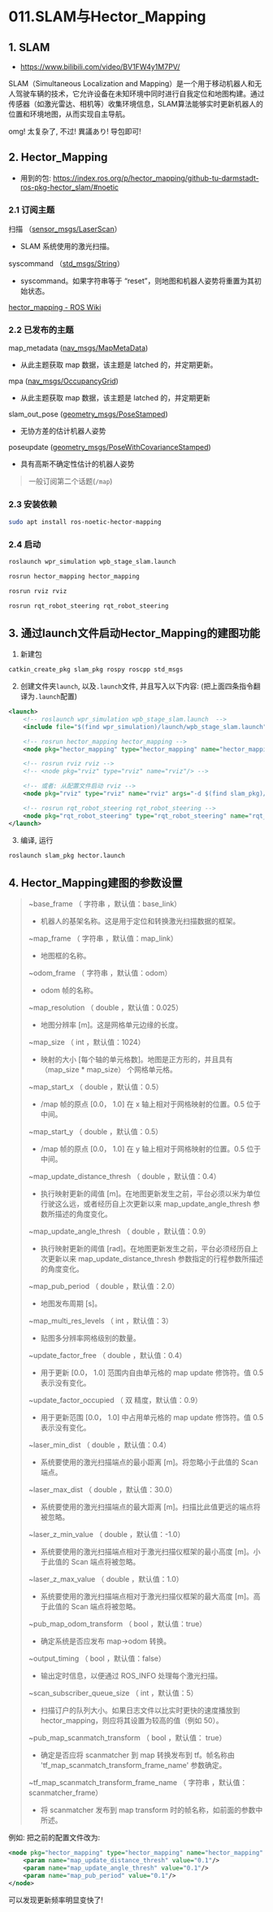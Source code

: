 # 011.SLAM与Hector_Mapping
## 1. SLAM

- https://www.bilibili.com/video/BV1FW4y1M7PV/

SLAM（Simultaneous Localization and Mapping）是一个用于移动机器人和无人驾驶车辆的技术，它允许设备在未知环境中同时进行自我定位和地图构建。通过传感器（如激光雷达、相机等）收集环境信息，SLAM算法能够实时更新机器人的位置和环境地图，从而实现自主导航。

omg! 太复杂了, 不过! 異議あり! 导包即可!

## 2. Hector_Mapping

- 用到的包: https://index.ros.org/p/hector_mapping/github-tu-darmstadt-ros-pkg-hector_slam/#noetic

### 2.1 订阅主题

扫描 （[sensor\_msgs/LaserScan](http://docs.ros.org/en/api/sensor_msgs/html/msg/LaserScan.html)）

- SLAM 系统使用的激光扫描。

syscommand （[std\_msgs/String](http://docs.ros.org/en/api/std_msgs/html/msg/String.html)）

- syscommand。如果字符串等于 “reset”，则地图和机器人姿势将重置为其初始状态。

[hector_mapping - ROS Wiki](https://wiki.ros.org/hector_mapping)

### 2.2 已发布的主题

map_metadata ([nav\_msgs/MapMetaData](http://docs.ros.org/en/api/nav_msgs/html/msg/MapMetaData.html))

- 从此主题获取 map 数据，该主题是 latched 的，并定期更新。

mpa ([nav\_msgs/OccupancyGrid](http://docs.ros.org/en/api/nav_msgs/html/msg/OccupancyGrid.html))

- 从此主题获取 map 数据，该主题是 latched 的，并定期更新

slam_out_pose ([geometry\_msgs/PoseStamped](http://docs.ros.org/en/api/geometry_msgs/html/msg/PoseStamped.html))

- 无协方差的估计机器人姿势

poseupdate ([geometry\_msgs/PoseWithCovarianceStamped](http://docs.ros.org/en/api/geometry_msgs/html/msg/PoseWithCovarianceStamped.html))

- 具有高斯不确定性估计的机器人姿势

> 一般订阅第二个话题(`/map`)

### 2.3 安装依赖

```sh
sudo apt install ros-noetic-hector-mapping
```
### 2.4 启动

```sh
roslaunch wpr_simulation wpb_stage_slam.launch
```

```sh
rosrun hector_mapping hector_mapping
```

```sh
rosrun rviz rviz
```

```sh
rosrun rqt_robot_steering rqt_robot_steering
```

## 3. 通过launch文件启动Hector_Mapping的建图功能

1. 新建包

```sh
catkin_create_pkg slam_pkg rospy roscpp std_msgs
```

2. 创建文件夹`launch`, 以及`.launch`文件, 并且写入以下内容: (把上面四条指令翻译为`.launch`配置)

```xml
<launch>
    <!-- roslaunch wpr_simulation wpb_stage_slam.launch  -->
    <include file="$(find wpr_simulation)/launch/wpb_stage_slam.launch"/>

    <!-- rosrun hector_mapping hector_mapping -->
    <node pkg="hector_mapping" type="hector_mapping" name="hector_mapping"/>

    <!-- rosrun rviz rviz -->
    <!-- <node pkg="rviz" type="rviz" name="rviz"/> -->

    <!-- 或者: 从配置文件启动 rviz -->
    <node pkg="rviz" type="rviz" name="rviz" args="-d $(find slam_pkg)/rviz/slam.rviz"/>

    <!-- rosrun rqt_robot_steering rqt_robot_steering -->
    <node pkg="rqt_robot_steering" type="rqt_robot_steering" name="rqt_robot_steering"/>
</launch>
```

3. 编译, 运行

```sh
roslaunch slam_pkg hector.launch
```

## 4. Hector_Mapping建图的参数设置

> ~base\_frame （ 字符串 ，默认值：base\_link）
> 
> - 机器人的基架名称。这是用于定位和转换激光扫描数据的框架。
> 
> ~map\_frame （ 字符串 ，默认值：map\_link）
> 
> - 地图框的名称。
> 
> ~odom\_frame （ 字符串 ，默认值：odom）
> 
> - odom 帧的名称。
> 
> ~map\_resolution （ double ，默认值：0.025）
> 
> - 地图分辨率 \[m\]。这是网格单元边缘的长度。
> 
> ~map\_size （ int ，默认值：1024）
> 
> - 映射的大小 \[每个轴的单元格数\]。地图是正方形的，并且具有 （map\_size \* map\_size） 个网格单元格。
> 
> ~map\_start\_x （ double ，默认值：0.5）
> 
> - /map 帧的原点 \[0.0， 1.0\] 在 x 轴上相对于网格映射的位置。0.5 位于中间。
> 
> ~map\_start\_y （ double ，默认值：0.5）
> 
> - /map 帧的原点 \[0.0， 1.0\] 在 y 轴上相对于网格映射的位置。0.5 位于中间。
> 
> ~map\_update\_distance\_thresh （ double ，默认值：0.4）
> 
> - 执行映射更新的阈值 \[m\]。在地图更新发生之前，平台必须以米为单位行驶这么远，或者经历自上次更新以来 map\_update\_angle\_thresh 参数所描述的角度变化。
> 
> ~map\_update\_angle\_thresh （ double ，默认值：0.9）
> 
> - 执行映射更新的阈值 \[rad\]。在地图更新发生之前，平台必须经历自上次更新以来 map\_update\_distance\_thresh 参数指定的行程参数所描述的角度变化。
> 
> ~map\_pub\_period （ double ，默认值：2.0）
> 
> - 地图发布周期 \[s\]。
> 
> ~map\_multi\_res\_levels （ int ，默认值：3）
> 
> - 贴图多分辨率网格级别的数量。
> 
> ~update\_factor\_free （ double ，默认值：0.4）
> 
> - 用于更新 \[0.0， 1.0\] 范围内自由单元格的 map update 修饰符。值 0.5 表示没有变化。
> 
> ~update\_factor\_occupied （ 双 精度，默认值：0.9）
> 
> - 用于更新范围 \[0.0， 1.0\] 中占用单元格的 map update 修饰符。值 0.5 表示没有变化。
> 
> ~laser\_min\_dist （ double ，默认值：0.4）
> 
> - 系统要使用的激光扫描端点的最小距离 \[m\]。将忽略小于此值的 Scan 端点。
> 
> ~laser\_max\_dist （ double ，默认值：30.0）
> 
> - 系统要使用的激光扫描端点的最大距离 \[m\]。扫描比此值更远的端点将被忽略。
> 
> ~laser\_z\_min\_value （ double ，默认值：-1.0）
> 
> - 系统要使用的激光扫描端点相对于激光扫描仪框架的最小高度 \[m\]。小于此值的 Scan 端点将被忽略。
> 
> ~laser\_z\_max\_value （ double ，默认值：1.0）
> 
> - 系统要使用的激光扫描端点相对于激光扫描仪框架的最大高度 \[m\]。高于此值的 Scan 端点将被忽略。
> 
> ~pub\_map\_odom\_transform （ bool ，默认值：true）
> 
> - 确定系统是否应发布 map->odom 转换。
> 
> ~output\_timing （ bool ，默认值：false）
> 
> - 输出定时信息，以便通过 ROS\_INFO 处理每个激光扫描。
> 
> ~scan\_subscriber\_queue\_size （ int ，默认值：5）
> 
> - 扫描订户的队列大小。如果日志文件以比实时更快的速度播放到 hector\_mapping，则应将其设置为较高的值（例如 50）。
> 
> ~pub\_map\_scanmatch\_transform （ bool ，默认值： true）
> 
> - 确定是否应将 scanmatcher 到 map 转换发布到 tf。帧名称由 'tf\_map\_scanmatch\_transform\_frame\_name' 参数确定。
> 
> ~tf\_map\_scanmatch\_transform\_frame\_name （ 字符串 ，默认值：scanmatcher\_frame）
> 
> - 将 scanmatcher 发布到 map transform 时的帧名称，如前面的参数中所述。

例如: 把之前的配置文件改为:

```xml
<node pkg="hector_mapping" type="hector_mapping" name="hector_mapping" output="screen">
    <param name="map_update_distance_thresh" value="0.1"/>
    <param name="map_update_angle_thresh" value="0.1"/>
    <param name="map_pub_period" value="0.1"/>
</node>
```

可以发现更新频率明显变快了!
